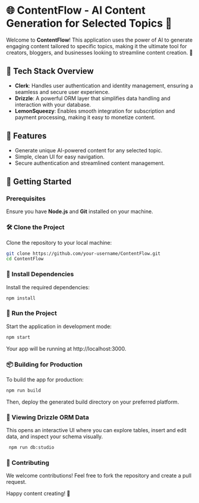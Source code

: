 # 🌐 ContentFlow - AI Content Generation for Selected Topics 🚀

Welcome to **ContentFlow**! This application uses the power of AI to generate engaging content tailored to specific topics, making it the ultimate tool for creators, bloggers, and businesses looking to streamline content creation. 🎉

## 🔧 Tech Stack Overview

- **Clerk**: Handles user authentication and identity management, ensuring a seamless and secure user experience.
- **Drizzle**: A powerful ORM layer that simplifies data handling and interaction with your database.
- **LemonSqueezy**: Enables smooth integration for subscription and payment processing, making it easy to monetize content.

## 🌟 Features

- Generate unique AI-powered content for any selected topic.
- Simple, clean UI for easy navigation.
- Secure authentication and streamlined content management.

## 🚀 Getting Started

### Prerequisites

Ensure you have **Node.js** and **Git** installed on your machine.

### 🛠️ Clone the Project

Clone the repository to your local machine:

```bash
git clone https://github.com/your-username/ContentFlow.git
cd ContentFlow
```

### 🔧 Install Dependencies
Install the required dependencies:

```bash
npm install
```
### 🚀 Run the Project
Start the application in development mode:

```bash
npm start
```

Your app will be running at http://localhost:3000.

### 📦 Building for Production
To build the app for production:

```bash
npm run build
```
Then, deploy the generated build directory on your preferred platform.

### 🧪 Viewing Drizzle ORM Data
This opens an interactive UI where you can explore tables, insert and edit data, and inspect your schema visually.

```bash
 npm run db:studio
```

### 🤝 Contributing
We welcome contributions! Feel free to fork the repository and create a pull request.

Happy content creating! 🎉
